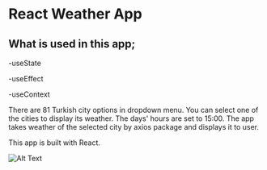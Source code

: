 # React Weather App

## What is used in this app;

-useState

-useEffect

-useContext

There are 81 Turkish city options in dropdown menu. You can select one of the cities to display its weather. The days' hours are set to 15:00. The app takes weather of the selected city by axios package and displays it to user.

This app is built with React.

![Alt Text](https://media.giphy.com/media/4UvpKl4rLlRnB8IQRe/giphy.gif)
